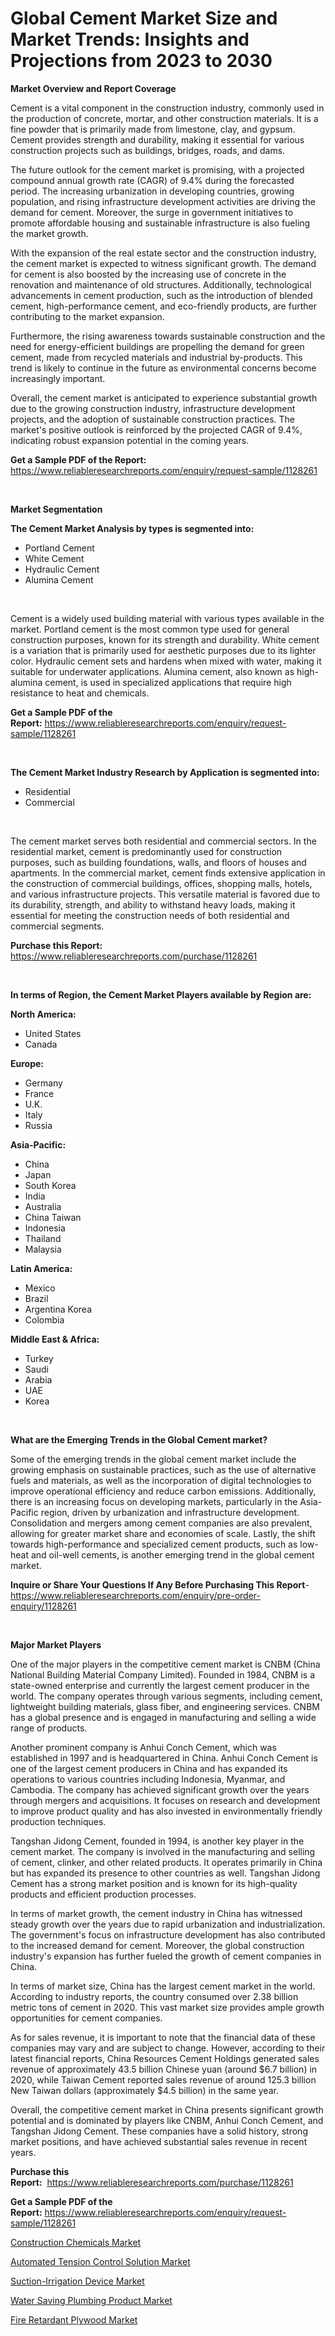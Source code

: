 <p><h1>Global Cement Market Size and Market Trends: Insights and Projections from 2023 to 2030</h1></p><p><strong>Market Overview and Report Coverage</strong></p>
<p><p>Cement is a vital component in the construction industry, commonly used in the production of concrete, mortar, and other construction materials. It is a fine powder that is primarily made from limestone, clay, and gypsum. Cement provides strength and durability, making it essential for various construction projects such as buildings, bridges, roads, and dams.</p><p>The future outlook for the cement market is promising, with a projected compound annual growth rate (CAGR) of 9.4% during the forecasted period. The increasing urbanization in developing countries, growing population, and rising infrastructure development activities are driving the demand for cement. Moreover, the surge in government initiatives to promote affordable housing and sustainable infrastructure is also fueling the market growth.</p><p>With the expansion of the real estate sector and the construction industry, the cement market is expected to witness significant growth. The demand for cement is also boosted by the increasing use of concrete in the renovation and maintenance of old structures. Additionally, technological advancements in cement production, such as the introduction of blended cement, high-performance cement, and eco-friendly products, are further contributing to the market expansion.</p><p>Furthermore, the rising awareness towards sustainable construction and the need for energy-efficient buildings are propelling the demand for green cement, made from recycled materials and industrial by-products. This trend is likely to continue in the future as environmental concerns become increasingly important.</p><p>Overall, the cement market is anticipated to experience substantial growth due to the growing construction industry, infrastructure development projects, and the adoption of sustainable construction practices. The market's positive outlook is reinforced by the projected CAGR of 9.4%, indicating robust expansion potential in the coming years.</p></p>
<p><strong>Get a Sample PDF of the Report:</strong> <a href="https://www.reliableresearchreports.com/enquiry/request-sample/1128261">https://www.reliableresearchreports.com/enquiry/request-sample/1128261</a></p>
<p>&nbsp;</p>
<p><strong>Market Segmentation</strong></p>
<p><strong>The Cement Market Analysis by types is segmented into:</strong></p>
<p><ul><li>Portland Cement</li><li>White Cement</li><li>Hydraulic Cement</li><li>Alumina Cement</li></ul></p>
<p>&nbsp;</p>
<p><p>Cement is a widely used building material with various types available in the market. Portland cement is the most common type used for general construction purposes, known for its strength and durability. White cement is a variation that is primarily used for aesthetic purposes due to its lighter color. Hydraulic cement sets and hardens when mixed with water, making it suitable for underwater applications. Alumina cement, also known as high-alumina cement, is used in specialized applications that require high resistance to heat and chemicals.</p></p>
<p><strong>Get a Sample PDF of the Report:</strong>&nbsp;<a href="https://www.reliableresearchreports.com/enquiry/request-sample/1128261">https://www.reliableresearchreports.com/enquiry/request-sample/1128261</a></p>
<p>&nbsp;</p>
<p><strong>The Cement Market Industry Research by Application is segmented into:</strong></p>
<p><ul><li>Residential</li><li>Commercial</li></ul></p>
<p>&nbsp;</p>
<p><p>The cement market serves both residential and commercial sectors. In the residential market, cement is predominantly used for construction purposes, such as building foundations, walls, and floors of houses and apartments. In the commercial market, cement finds extensive application in the construction of commercial buildings, offices, shopping malls, hotels, and various infrastructure projects. This versatile material is favored due to its durability, strength, and ability to withstand heavy loads, making it essential for meeting the construction needs of both residential and commercial segments.</p></p>
<p><strong>Purchase this Report:</strong>&nbsp; <a href="https://www.reliableresearchreports.com/purchase/1128261">https://www.reliableresearchreports.com/purchase/1128261</a></p>
<p>&nbsp;</p>
<p><strong>In terms of Region, the Cement Market Players available by Region are:</strong></p>
<p>
    <p> <strong> North America: </strong>
        <ul>
            <li>United States</li>
            <li>Canada</li>
        </ul>
        </p> 
    <p> <strong> Europe: </strong>
        <ul>
            <li>Germany</li>
            <li>France</li>
            <li>U.K.</li>
            <li>Italy</li>
            <li>Russia</li>
        </ul>
        </p> 
    <p> <strong> Asia-Pacific: </strong>
        <ul>
            <li>China</li>
            <li>Japan</li>
            <li>South Korea</li>
            <li>India</li>
            <li>Australia</li>
            <li>China Taiwan</li>
            <li>Indonesia</li>
            <li>Thailand</li>
            <li>Malaysia</li>
        </ul>
        </p> 
    <p> <strong> Latin America: </strong>
        <ul>
            <li>Mexico</li>
            <li>Brazil</li>
            <li>Argentina Korea</li>
            <li>Colombia</li>
        </ul>
        </p> 
    <p> <strong> Middle East & Africa: </strong>
        <ul>
            <li>Turkey</li>
            <li>Saudi</li>
            <li>Arabia</li>
            <li>UAE</li>
            <li>Korea</li>
        </ul>
    </p>
    </p>
<p>&nbsp;</p>
<p><strong>What are the Emerging Trends in the Global Cement market?</strong></p>
<p><p>Some of the emerging trends in the global cement market include the growing emphasis on sustainable practices, such as the use of alternative fuels and materials, as well as the incorporation of digital technologies to improve operational efficiency and reduce carbon emissions. Additionally, there is an increasing focus on developing markets, particularly in the Asia-Pacific region, driven by urbanization and infrastructure development. Consolidation and mergers among cement companies are also prevalent, allowing for greater market share and economies of scale. Lastly, the shift towards high-performance and specialized cement products, such as low-heat and oil-well cements, is another emerging trend in the global cement market.</p></p>
<p><strong>Inquire or Share Your Questions If Any Before Purchasing This Report</strong>- <a href="https://www.reliableresearchreports.com/enquiry/pre-order-enquiry/1128261">https://www.reliableresearchreports.com/enquiry/pre-order-enquiry/1128261</a></p>
<p>&nbsp;</p>
<p><strong>Major Market Players</strong></p>
<p><p>One of the major players in the competitive cement market is CNBM (China National Building Material Company Limited). Founded in 1984, CNBM is a state-owned enterprise and currently the largest cement producer in the world. The company operates through various segments, including cement, lightweight building materials, glass fiber, and engineering services. CNBM has a global presence and is engaged in manufacturing and selling a wide range of products.</p><p>Another prominent company is Anhui Conch Cement, which was established in 1997 and is headquartered in China. Anhui Conch Cement is one of the largest cement producers in China and has expanded its operations to various countries including Indonesia, Myanmar, and Cambodia. The company has achieved significant growth over the years through mergers and acquisitions. It focuses on research and development to improve product quality and has also invested in environmentally friendly production techniques.</p><p>Tangshan Jidong Cement, founded in 1994, is another key player in the cement market. The company is involved in the manufacturing and selling of cement, clinker, and other related products. It operates primarily in China but has expanded its presence to other countries as well. Tangshan Jidong Cement has a strong market position and is known for its high-quality products and efficient production processes.</p><p>In terms of market growth, the cement industry in China has witnessed steady growth over the years due to rapid urbanization and industrialization. The government's focus on infrastructure development has also contributed to the increased demand for cement. Moreover, the global construction industry's expansion has further fueled the growth of cement companies in China.</p><p>In terms of market size, China has the largest cement market in the world. According to industry reports, the country consumed over 2.38 billion metric tons of cement in 2020. This vast market size provides ample growth opportunities for cement companies.</p><p>As for sales revenue, it is important to note that the financial data of these companies may vary and are subject to change. However, according to their latest financial reports, China Resources Cement Holdings generated sales revenue of approximately 43.5 billion Chinese yuan (around $6.7 billion) in 2020, while Taiwan Cement reported sales revenue of around 125.3 billion New Taiwan dollars (approximately $4.5 billion) in the same year.</p><p>Overall, the competitive cement market in China presents significant growth potential and is dominated by players like CNBM, Anhui Conch Cement, and Tangshan Jidong Cement. These companies have a solid history, strong market positions, and have achieved substantial sales revenue in recent years.</p></p>
<p><strong>Purchase this Report:</strong>&nbsp;&nbsp;<a href="https://www.reliableresearchreports.com/purchase/1128261">https://www.reliableresearchreports.com/purchase/1128261</a></p>
<p></p>
<p><strong>Get a Sample PDF of the Report:</strong>&nbsp;<a href="https://www.reliableresearchreports.com/enquiry/request-sample/1128261">https://www.reliableresearchreports.com/enquiry/request-sample/1128261</a></p>
<p><p><a href="https://github.com/sndrkn/Market-Research-Report-List-1/blob/main/construction-chemicals-market.md">Construction Chemicals Market</a></p><p><a href="https://medium.com/@damorgan64868/analyzing-automated-tension-control-solution-market-global-industry-perspective-and-forecast-2023-49f039519f5b">Automated Tension Control Solution Market</a></p><p><a href="https://medium.com/@peterm12562/suction-irrigation-device-market-exploring-market-share-market-trends-and-future-growth-afad3d367603">Suction-Irrigation Device Market</a></p><p><a href="https://medium.com/@karleeprice82/water-saving-plumbing-product-market-insight-market-trends-growth-forecasted-from-2023-to-2030-cdb67b2c7186">Water Saving Plumbing Product Market</a></p><p><a href="https://github.com/amae102299/Market-Research-Report-List-1/blob/main/fire-retardant-plywood-market.md">Fire Retardant Plywood Market</a></p></p>